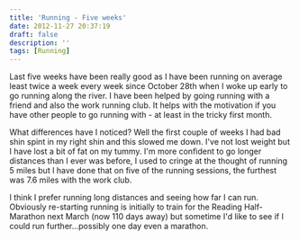 ```yaml
---
title: 'Running - Five weeks'
date: 2012-11-27 20:37:19
draft: false
description: ''
tags: [Running]
---
```


Last five weeks have been really good as I have been running on average least twice a week every week since October 28th when I woke up early to go running along the river. I have been helped by going running with a friend and also the work running club. It helps with the motivation if you have other people to go running with - at least in the tricky first month.

What differences have I noticed? Well the first couple of weeks I had bad shin spint in my right shin and this slowed me down. I've not lost weight but I have lost a bit of fat on my tummy. I'm more confident to go longer distances than I ever was before, I used to cringe at the thought of running 5 miles but I have done that on five of the running sessions, the furthest was 7.6 miles with the work club.

I think I prefer running long distances and seeing how far I can run. Obviously re-starting running is initially to train for the Reading Half-Marathon next March (now 110 days away) but sometime I'd like to see if I could run further...possibly one day even a marathon.